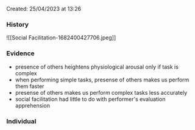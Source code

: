 Created: 25/04/2023 at 13:26

### History
![[Social Facilitation-1682400427706.jpeg]]

### Evidence
- presence of others heightens physiological arousal only if task is complex
- when performing simple tasks, presense of others makes us perform them faster
- presense of others makes us perform complex tasks less accurately
- social facilitation had little to do with performer's evaluation apprehension

### Individual